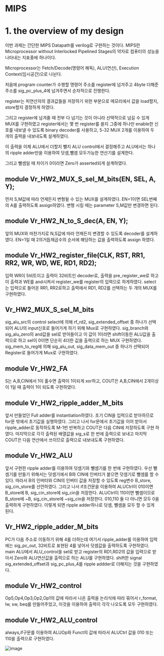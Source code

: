 # MIPS
# 1. the overview of my design

이번 과제는 간단한 MIPS Datapath를 verilog로 구현하는 것이다. MIPS란 Microprocessor without Interlocked Pipelined Stages의 약자로 컴퓨터의 성능을 나타내는 지표중에 하나이다.

Microprocessor는 Fetch/Decode(명령어 해독), ALU(연산), Execution Context(임시공간)으로 나뉜다. 

처음에 program counter가 수행할 명령어 주소를 register에 넘겨주고 4byte 더해준 주소를 sig_pc_plus_4에 넘겨주면서 순차적으로 진행한다.

register는 피연산자의 결과값들을 저장하기 위한 부분으로 메모리에서 값을 load할지, store할지 결정하게 하였다. 
 
그리고 register에 넘겨줄 때 전부 다 넘기는 것이 아니라 선택적으로 넘길 수 있게 MUX를 구현하였고 register에서는 몇 번 register를 쓸지 그중에 하나만 enable한 신호를 내보낼 수 있도록 binary decoder를 사용하고, 5-32 MUX 2개를 이용하여 두 개의 출력을 내보내도록 설계하였다.
 
이 출력을 이제 ALU에서 더할지 뺄지 ALU control에서 결정해주고 ALU에서는 하나의 ripple adder만을 이용하여 덧셈,뺄셈 모두가능한 연산기를 설계한다.
  
그리고 뺄셈일 때 차이가 0이라면 Zero가 asserted되게 설계하였다.

## module Vr_HW2_MUX_S_sel_M_bits(EN, SEL, A, Y);
먼저 S,M값에 따라 언제든지 변형될 수 있는 MUX를 설계하였다. EN=1이면 SEL번째의 A를 출력하도록 assign하였다. 변형 시킬 때는 parameter S,M값만 변경하면 된다.


##
## module Vr_HW2_N_to_S_dec(A, EN, Y);
앞의 MUX와 마찬가지로 N,S값에 따라 언제든지 변경할 수 있도록 decoder를 설계하였다. EN=1일 때 2의거듭제곱수의 순서에 해당하는 값을 출력하도록 assign 하였다.
##
## module Vr_HW2_register_file(CLK, RST, RR1, RR2, WR, WD, WE, RD1, RD2);
입력 WR이 5비트이고 출력이 32비트인 decoder로, 출력을 pre_register_we로 하고 이 출력과 WE를 and시켜서 register_we를 register의 입력으로 하게하였다. select는 입력으로 들어온 RR1, RR2로하고 출력에서 RD1, RD2를 선택하는 두 개의 MUX를 구현하였다.
##
## Vr_HW2_MUX_S_sel_M_bits
sig_alu_src의 control select에 의해 rf_rd2, sig_extended_offset 중 하나가 선택되어 ALU의 input신호로 들어가게 하기 위해 Mux로 구현하였다.
sig_branch와 sig_alu_zero의 and값을 sel로 받아들이고 이 값이 1이라면 shift이동한 ALU값을 출력으로 하고 sel이 0이면 단순히 4더한 값을 출력으로 하는 MUX 구현하였다.
sig_mem_to_reg에 의해 sig_alu_out, sig_data_mem_out 중 하나가 선택되어 Register로 들어가게 Mux로  구현하였다.
##
## module Vr_HW2_FA
S는  A,B,CIN에서 1이 홀수면 출력이 1이되게 xor하고, COUT은 A,B,CIN에서 2개이상이 1일 때 출력이 1이 되도록 구현하였다.
##
## module Vr_HW2_ripple_adder_M_bits
앞서 만들었던 Full adder를 instantiation하였다. 초기 CIN을 입력으로 받아하므로 for문 밖에서 초기값을 실행하였다. 그리고 나서 for문에서 초기값을 이어 받아서 ripple_adder로 동작하도록 M-1번 반복하고 COUT은 다음 CIN에 저장하도록 구현 하였다. 마지막으로 각각 출력된 배열값을 sig_s로 한 번에 출력으로 보내고 마지막 COUT은 다음 연산에서 쓰이므로 출력으로 내보내도록 구현하였다.
##
## module Vr_HW2_ALU
앞서 구현한 ripple adder를 이용하여 덧셈기와 뺄셈기를 한 번에 구현하였다. 우선 뺄셈기를 만들기 위해서는 덧셈기에서 B와 CIN에 인버터가 붙으면 덧셈기로 뺄셈를 할 수 있다. 따라서 B의 인버터와 CIN의 인버터 값을 저장할 수 있도록 reg변수 B_store, sig_cin_store를 선언하였다. 그리고 나서 if조건문을 이용하여 ALUCtrl이 010이면 B_store에 B, sig_cin_store에 sig_cin을 저장한다. ALUCtrl이 110이면 뺄셈이므로 B_store에 ~B, sig_cin_store에 ~sig_cin을 저장한다. 010,110 둘 다 아니면 모두 0을 출력하게 구현하였다. 이렇게 되면 ripple adder하나로 덧셈, 뺄셈을 모두 할 수 있게 된다.
##
## Vr_HW2_ripple_adder_M_bits
PC가 다음 주소로 이동하기 위해 4를 더하는데 여기서 ripple_adder를 이용하여 입력에는 sig_pc_out, 32비트로 표현된 4를 넣어서 덧셈값을 출력하도록 구현하였다.
main ALU에서 ALU_control을 sel로 받고 register의 RD1,RD2의 값을 입력으로 받아서 Zero와 ALU연산값을 출력으로 하는 ALU를 구현하였다.
 shift한 signal sig_extended_offset과 sig_pc_plus_4를 ripple addder로 더해지는 것을 구현하였다.
##
## module Vr_HW2_control
Op5,Op4,Op3,Op2,Op1의 값에 따라서 나온 출력을 논리식에 따라 묶어서 r_format, lw, sw, beq를 만들어주었고, 이것을 이용하여 출력이 각각 나오도록 모두 구현하였다.
##
## module Vr_HW2_ALU_control
always,if구문를 이용하여 ALUOp와 Funct의 값에 따라서 ALUCtrl 값을 010 또는 110을 출력으로 구현하였다.

![image](https://user-images.githubusercontent.com/76897007/141432756-c102abb0-1542-4d54-9d63-56683908a5c1.png)
